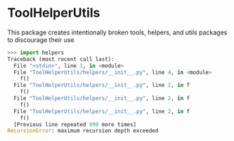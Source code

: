 # ToolHelperUtils

This package creates intentionally broken tools, helpers, and utils packages
to discourage their use

```python
>>> import helpers
Traceback (most recent call last):
  File "<stdin>", line 1, in <module>
  File "ToolHelperUtils/helpers/__init__.py", line 4, in <module>
    f()
  File "ToolHelperUtils/helpers/__init__.py", line 2, in f
    f()
  File "ToolHelperUtils/helpers/__init__.py", line 2, in f
    f()
  File "ToolHelperUtils/helpers/__init__.py", line 2, in f
    f()
  [Previous line repeated 990 more times]
RecursionError: maximum recursion depth exceeded
```
